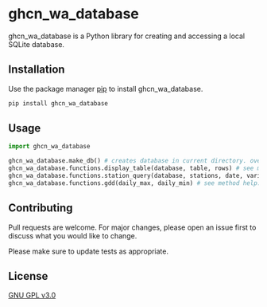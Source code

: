 # ghcn_wa_database

ghcn_wa_database is a Python library for creating and accessing a local
SQLite database.

## Installation

Use the package manager [pip](https://pip.pypa.io/en/stable/) to install ghcn_wa_database.

```bash
pip install ghcn_wa_database
```

## Usage

```python
import ghcn_wa_database

ghcn_wa_database.make_db() # creates database in current directory. overwrites if currently exists
ghcn_wa_database.functions.display_table(database, table, rows) # see method help. returns Pandas dataframe from desired db
ghcn_wa_database.functions.station_query(database, stations, date, variable) # see method help. returns Pandas dataframe from desired database with control of station id, date or date range, and variable of interest.
ghcn_wa_database.functions.gdd(daily_max, daily_min) # see method help. returns NumPy array of calculated growing degree days based on max and min temperatures.
```

## Contributing
Pull requests are welcome. For major changes, please open an issue first to discuss what you would like to change.

Please make sure to update tests as appropriate.

## License
[GNU GPL v3.0](https://choosealicense.com/licenses/gpl-3.0/)
